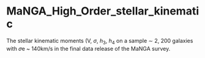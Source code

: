 # MaNGA_High_Order_stellar_kinematic
The stellar kinematic moments (V, $\sigma$, $h_3$, $h_4$ on a sample ∼ 2, 200 galaxies with 𝜎e ~ 140km/s in the final data release of the MaNGA survey.
